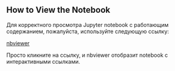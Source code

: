 ## How to View the Notebook

Для корректного просмотра Jupyter notebook с работающим содержанием, пожалуйста, используйте следующую ссылку:

[nbviewer](https://nbviewer.jupyter.org/github/AndreySysa/Portfolio/blob/main/Steel%20temperature%20prediction/Steel%20temperature%20prediction.ipynb)

Просто кликните на ссылку, и nbviewer отобразит notebook с интерактивными ссылками.

